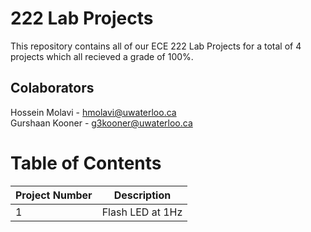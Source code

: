 # 222 Lab Projects

This repository contains all of our ECE 222 Lab Projects for a total of 4 projects which all recieved a grade of 100%.

## Colaborators
Hossein Molavi - hmolavi@uwaterloo.ca  
Gurshaan Kooner - g3kooner@uwaterloo.ca

# Table of Contents

| Project Number | Description |
|----------------|-------------|
| 1 | Flash LED at 1Hz |
